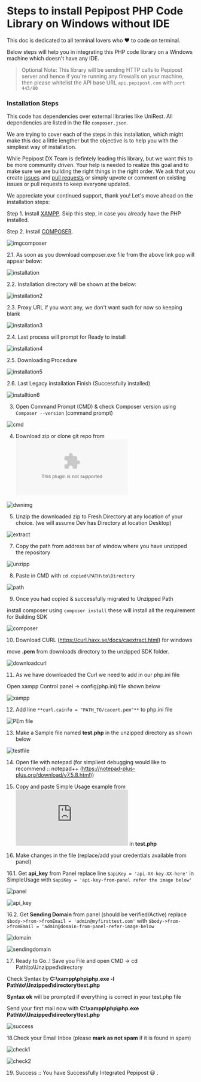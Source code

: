 # Steps to install Pepipost PHP Code Library on Windows without IDE

This doc is dedicated to all terminal lovers who ❤️ to code on terminal.

Below steps will help you in integrating this PHP code library on a Windows machine which doesn't have any IDE. 

> Optional Note: This library will be sending HTTP calls to Pepipost server and hence if you're running any firewalls on your machine, then please whitelist the API base URL ```api.pepipost.com``` with ```port 443/80```

### Installation Steps

This code has dependencies over external libraries like UniRest. All dependencies are listed in the file ```composer.json```.

We are trying to cover each of the steps in this installation, which might make this doc a little lengther but the objective is to help you with the simpliest way of installation. 

While Pepipost DX Team is defintely leading this library, but we want this to be more community driven. Your help is needed to realize this goal and to make sure we are building the right things in the right order. We ask that you create [issues](https://github.com/pepipost/pepipost-sdk-php/issues) and [pull requests](https://github.com/pepipost/pepipost-sdk-php/pulls) or simply upvote or comment on existing issues or pull requests to keep everyone updated.

We appreciate your continued support, thank you! Let's move ahead on the installation steps:

Step 1. Install [XAMPP](https://www.apachefriends.org/download.html). Skip this step, in case you already have the PHP installed.

Step 2. Install [COMPOSER](https://getcomposer.org/doc/00-intro.md#installation-windows).

![imgcomposer](http://app1.falconide.com/integration_imgs/windows_without_IDE/1.png)

  2.1. As soon as you download composer.exe file from the above link pop will appear below:
  
  ![installation](http://app1.falconide.com/integration_imgs/windows_without_IDE/2.png)
  
  2.2. Installation directory will be shown at the below:
  
  ![installation2](http://app1.falconide.com/integration_imgs/windows_without_IDE/3.png)
  
  2.3. Proxy URL if you want any, we don't want such for now so keeping blank
  
  ![installation3](http://app1.falconide.com/integration_imgs/windows_without_IDE/4.png)
  
  2.4. Last process will prompt for Ready to install 
  
  ![installation4](http://app1.falconide.com/integration_imgs/windows_without_IDE/5.png)
  
  2.5. Downloading Procedure
  
  ![installation5](http://app1.falconide.com/integration_imgs/windows_without_IDE/6.png)
  
  2.6. Last Legacy installation Finish (Successfully installed)
  
  ![installtion6](http://app1.falconide.com/integration_imgs/windows_without_IDE/7.png)
  
3.  Open Command Prompt (CMD) &  check Composer version using ```Composer --version``` (command prompt) 

 ![cmd](http://app1.falconide.com/integration_imgs/windows_without_IDE/8.png) 

4.  Download zip or clone git repo from ![Pepipost Repository](https://github.com/pepipost/pepipost-sdk-php/archive/master.zip)

![dwnimg](http://app1.falconide.com/integration_imgs/windows_without_IDE/9.png)

5.  Unzip the downloaded zip to Fresh Directory at any location of your choice. (we will assume Dev has Directory at location Desktop)

![extract](http://app1.falconide.com/integration_imgs/windows_without_IDE/10.png)


7. Copy the path from address bar of window where you have unzipped the repository

![unzipp](http://app1.falconide.com/integration_imgs/windows_without_IDE/11.png)

8. Paste in CMD with ```cd copied\PATH\to\Directory``` 

![path](http://app1.falconide.com/integration_imgs/windows_without_IDE/12.png)

9. Once you had copied & successfully migrated to Unzipped Path 
    
install composer using ```composer install``` these will install all the requirement for Building SDK

![composer](http://app1.falconide.com/integration_imgs/windows_without_IDE/14.png)

10. Download CURL (https://curl.haxx.se/docs/caextract.html) for windows

move **.pem** from downloads directory to the unzipped SDK folder.
  
![downloadcurl](http://app1.falconide.com/integration_imgs/windows_without_IDE/15.png)
  
11. As we have downloaded the Curl we need to add in our php.ini file 
 
Open xampp Control panel -> config(php.ini) file shown below
     
![xampp](http://app1.falconide.com/integration_imgs/windows_without_IDE/16.png)
  
12. Add line ```**curl.cainfo = "PATH_TO/cacert.pem"**``` to php.ini file
 
![PEm file](http://app1.falconide.com/integration_imgs/windows_without_IDE/18.png)
  
13. Make a Sample file named **test.php** in the unzipped directory as shown below
 
![testfile](http://app1.falconide.com/integration_imgs/windows_without_IDE/20.png)
  
14. Open file with notepad (for simpliest debugging would like to recommend :: notepad++ (https://notepad-plus-plus.org/download/v7.5.8.html))
   
15. Copy and paste Simple Usage example from ![simpleUsage.php](https://github.com/hellovikram/pepipost-php/blob/feature_x/pepipost-sdk-php/simpleUsage.php) in **test.php**
 
16. Make changes in the file (replace/add your credentials available from panel) 
  
   16.1. Get **api_key** from Panel
             replace line ```$apiKey = 'api-XX-key-XX-here'``` in SimpleUsage with ```$apiKey = 'api-key-from-panel refer the image below'``` 
        
   ![panel](http://app1.falconide.com/integration_imgs/windows_without_IDE/22.png)
   
   ![api_key](http://app1.falconide.com/integration_imgs/windows_without_IDE/23.png)
   
   16.2. Get **Sending Domain** from panel (should be verified/Active)
             replace ```$body->from->fromEmail = 'admin@myfirsttest.com'``` with ```$body->from->fromEmail = 'admin@domain-from-panel-refer-image-below```
             
   ![domain](http://app1.falconide.com/integration_imgs/windows_without_IDE/31.png)
    
   ![sendingdomain](http://app1.falconide.com/integration_imgs/windows_without_IDE/30.png)
 
17. Ready to Go..! 
Save you File and open CMD -> cd Path\to\Unzipped\directory
   
Check Syntax by **C:\xampp\php\php.exe -l Path\to\Unzipped\directory\test.php**
   
**Syntax ok** will be prompted if everything is correct in your test.php file
   
Send your first mail now with **C:\xampp\php\php.exe Path\to\Unzipped\directory\test.php**
   
![success](http://app1.falconide.com/integration_imgs/windows_without_IDE/26.png)
   
18.Check your Email Inbox (please **mark as not spam** if it is found in spam)
 
![check1](http://app1.falconide.com/integration_imgs/windows_without_IDE/27.png)
   
![check2](http://app1.falconide.com/integration_imgs/windows_without_IDE/28.png)
   
   
19. Success :: You have Successfully Integrated Pepipost :smiley: . 
 

   
   
   
 
    
